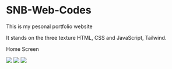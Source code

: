 # SNB-Web-Codes
This is my pesonal portfolio website

It stands on the three texture HTML, CSS and JavaScript, Tailwind.

Home Screen

![](images/Screenshot%20(62).png)
![](images/Screenshot%20(63).png)
![](images/Screenshot%20(64).png)
